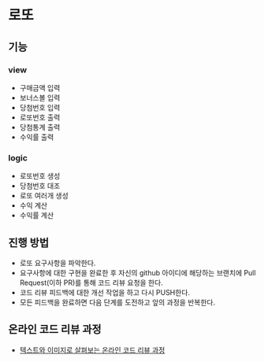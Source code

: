 # 로또

## 기능

### view
* 구매금액 입력
* 보너스볼 입력
* 당첨번호 입력
* 로또번호 출력
* 당첨통계 출력
* 수익률 출력

### logic
* 로또번호 생성
* 당첨번호 대조
* 로또 여러개 생성
* 수익 계산
* 수익률 계산

## 진행 방법
* 로또 요구사항을 파악한다.
* 요구사항에 대한 구현을 완료한 후 자신의 github 아이디에 해당하는 브랜치에 Pull Request(이하 PR)를 통해 코드 리뷰 요청을 한다.
* 코드 리뷰 피드백에 대한 개선 작업을 하고 다시 PUSH한다.
* 모든 피드백을 완료하면 다음 단계를 도전하고 앞의 과정을 반복한다.

## 온라인 코드 리뷰 과정
* [텍스트와 이미지로 살펴보는 온라인 코드 리뷰 과정](https://github.com/next-step/nextstep-docs/tree/master/codereview)